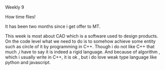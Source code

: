Weekly 9

How time flies!

It has been two months since i get offer to MT.

This week is most about CAD which is a software used to design products. On the code level what we need to do is to somehow achieve some entity such as circle of it by programming in C++. Though i do  not like C++ that much ,i have to say it is indeed a rigid language. And because of algorithm , which i usually write in C++, it is ok , but i do love weak type language like python and javascript.   

